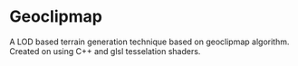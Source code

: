 # Geoclipmap
A LOD based terrain generation technique based on geoclipmap algorithm. Created on using C++ and glsl tesselation shaders.
